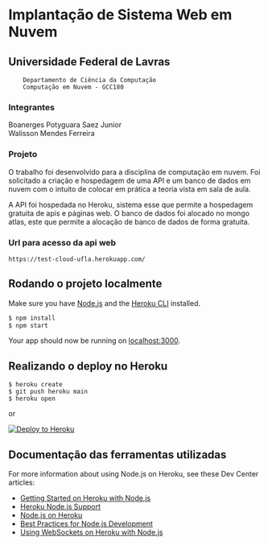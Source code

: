 # Implantação de Sistema Web em Nuvem
## Universidade Federal de Lavras
``` 
    Departamento de Ciência da Computação
    Computação em Nuvem - GCC180
```
### Integrantes
Boanerges Potyguara Saez Junior <br>
Walisson Mendes Ferreira


### Projeto
O trabalho foi desenvolvido para a disciplina de computação em nuvem. Foi solicitado a criação e hospedagem de uma API e um banco de dados em nuvem com o intuito de colocar em prática a teoria vista em sala de aula.

A API foi hospedada no Heroku, sistema esse que permite a hospedagem gratuita de apis e páginas web. O banco de dados foi alocado no mongo atlas, este que permite a alocação de banco de dados de forma gratuita.

### Url para acesso da api web
```
https://test-cloud-ufla.herokuapp.com/
```


## Rodando o projeto localmente

Make sure you have [Node.js](http://nodejs.org/) and the [Heroku CLI](https://cli.heroku.com/) installed.

```sh
$ npm install
$ npm start
```

Your app should now be running on [localhost:3000](http://localhost:3000/).

## Realizando o deploy no Heroku

```
$ heroku create
$ git push heroku main
$ heroku open
```
or

[![Deploy to Heroku](https://www.herokucdn.com/deploy/button.svg)](https://heroku.com/deploy)

## Documentação das ferramentas utilizadas

For more information about using Node.js on Heroku, see these Dev Center articles:

- [Getting Started on Heroku with Node.js](https://devcenter.heroku.com/articles/getting-started-with-nodejs)
- [Heroku Node.js Support](https://devcenter.heroku.com/articles/nodejs-support)
- [Node.js on Heroku](https://devcenter.heroku.com/categories/nodejs)
- [Best Practices for Node.js Development](https://devcenter.heroku.com/articles/node-best-practices)
- [Using WebSockets on Heroku with Node.js](https://devcenter.heroku.com/articles/node-websockets)
